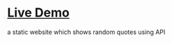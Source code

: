 # [Live Demo](https://fsakcglyn.github.io/quote-generator/)
a static website which shows random quotes using API
